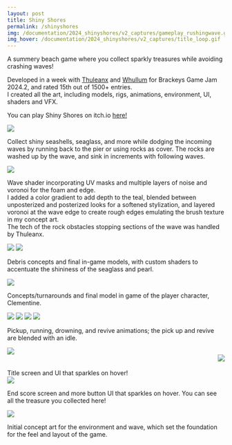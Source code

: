 ```yaml
---
layout: post
title: Shiny Shores
permalink: /shinyshores
img: /documentation/2024_shinyshores/v2_captures/gameplay_rushingwave.gif
img_hover: /documentation/2024_shinyshores/v2_captures/title_loop.gif
---
```


A summery beach game where you collect sparkly treasures while avoiding crashing waves!

Developed in a week with <a href="https://thuleanx.github.io/">Thuleanx</a> and <a href="https://www.willbertiz.com/">Whullum</a> for Brackeys Game Jam 2024.2, and rated 15th out of 1500+ entries. <br>I created all the art, including models, rigs, animations, environment, UI, shaders and VFX.

You can play Shiny Shores on itch.io <a href="https://ayucinna.itch.io/shiny-shores">here!</a>

<div class="img_row">
	<img class="col three" src="{{ site.baseurl }}/documentation/2024_shinyshores/v2_captures/gameplay_4.gif"/>
</div>

Collect shiny seashells, seaglass, and more while dodging the incoming waves by running back to the pier or using rocks as cover. The rocks are washed up by the wave, and sink in increments with following waves.

<div class="img_row">
	<img class="col three" src="{{ site.baseurl }}/documentation/2024_shinyshores/waveshader.gif"/>
</div>

Wave shader incorporating UV masks and multiple layers of noise and voronoi for the foam and edge. <br> I added a color gradient to add depth to the teal, blended between unposterized and posterized looks for a softened stylization, and layered voronoi at the wave edge to create rough edges emulating the brush texture in my concept art. 
<br>
The tech of the rock obstacles stopping sections of the wave was handled by Thuleanx.

<div class="img_row">
	<img class="col half" src="{{ site.baseurl }}/documentation/2024_shinyshores/debris_ref2.png"/>
	<img class="col half" src="{{ site.baseurl }}/documentation/2024_shinyshores/debristurntable.gif"/>
</div>

Debris concepts and final in-game models, with custom shaders to accentuate the shininess of the seaglass and pearl.

<div class="img_row">
	<img class="col three" src="{{ site.baseurl }}/documentation/2024_shinyshores/clementine_ref_ingame.png"/>
</div>

Concepts/turnarounds and final model in game of the player character, Clementine.

<div class="img_row">
	<img class="col quarter" src="{{ site.baseurl }}/documentation/2024_shinyshores/clem_anim_pickupidle.gif"/>
	<img class="col quarter" src="{{ site.baseurl }}/documentation/2024_shinyshores/clem_anim_run.gif"/>
	<img class="col quarter" src="{{ site.baseurl }}/documentation/2024_shinyshores/clem_anim_drown.gif"/>
	<img class="col quarter" src="{{ site.baseurl }}/documentation/2024_shinyshores/clem_anim_wakeupidle.gif"/>
</div>

Pickup, running, drowning, and revive animations; the pick up and revive are blended with an idle.

<div class="img_row">
	<img class="col three" src="{{ site.baseurl }}/documentation/2024_shinyshores/v2_captures/title_loop_HQ.gif"/>
</div>

<div class="img_row">
	<img class="col quarter" src="{{ site.baseurl }}/documentation/2024_shinyshores/v2_captures/button_hover_2_crop.gif" style="float:right"/>
	<br><br> Title screen and UI that sparkles on hover!
</div>

<div class="img_row">
	<img class="col three" src="{{ site.baseurl }}/documentation/2024_shinyshores/v2_captures/gameover_2.gif"/>
</div>

End score screen and more button UI that sparkles on hover. You can see all the treasure you collected here!

<div class="img_row">
	<img class="col three" src="{{ site.baseurl }}/documentation/2024_shinyshores/env_beachwave.gif"/>
</div>

Initial concept art for the environment and wave, which set the foundation for the feel and layout of the game.

